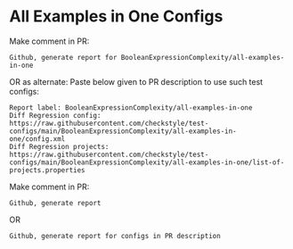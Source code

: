 # All Examples in One Configs
Make comment in PR:
```
Github, generate report for BooleanExpressionComplexity/all-examples-in-one
```
OR as alternate:
Paste below given to PR description to use such test configs:
```
Report label: BooleanExpressionComplexity/all-examples-in-one
Diff Regression config: https://raw.githubusercontent.com/checkstyle/test-configs/main/BooleanExpressionComplexity/all-examples-in-one/config.xml
Diff Regression projects: https://raw.githubusercontent.com/checkstyle/test-configs/main/BooleanExpressionComplexity/all-examples-in-one/list-of-projects.properties
```
Make comment in PR:
```
Github, generate report
```
OR
```
Github, generate report for configs in PR description
```
